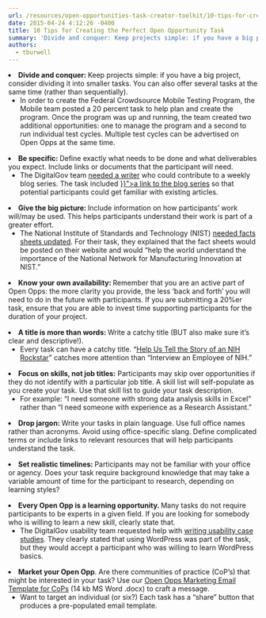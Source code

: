 ```yaml
---
url: /resources/open-opportunities-task-creator-toolkit/10-tips-for-creating-the-perfect-open-opportunity-task/
date: 2015-04-24 4:12:26 -0400
title: 10 Tips for Creating the Perfect Open Opportunity Task
summary: 'Divide and conquer: Keep projects simple: if you have a big project, consider dividing it into smaller tasks. You can also offer several tasks at the same time (rather than sequentially). In order to create the Federal Crowdsource Mobile Testing Program, the Mobile team posted a 20 percent task to help plan and create the'
authors:
  - tburwell
---
```


<li style="margin-bottom: 15px">
  <b>Divide and conquer: </b>Keep projects simple: if you have a big project, consider dividing it into smaller tasks. You can also offer several tasks at the same time (rather than sequentially). <ul>
    <li>
      In order to create the Federal Crowdsource Mobile Testing Program, the Mobile team posted a 20 percent task to help plan and create the program. Once the program was up and running, the team created two additional opportunities: one to manage the program and a second to run individual test cycles. Multiple test cycles can be advertised on Open Opps at the same time.
    </li>
  </ul>
</li>

<li style="margin-bottom: 15px">
  <b>Be specific: </b>Define exactly what needs to be done and what deliverables you expect. Include links or documents that the participant will need. <ul>
    <li>
      The DigitalGov team <a href="https://openopps.WHATEVER/tasks/25">needed a writer</a> who could contribute to a weekly blog series. The task included <a href="({{< link "tag/trends-on-tuesday" >}}">a link to the blog series</a> so that potential participants could get familiar with existing articles.
    </li>
  </ul>
</li>

<li style="margin-bottom: 15px">
  <b>Give the big picture: </b>Include information on how participants’ work will/may be used. This helps participants understand their work is part of a greater effort. <ul>
    <li>
      The National Institute of Standards and Technology (NIST) <a href="https://openopps.WHATEVER/tasks/24">needed facts sheets updated</a>. For their task, they explained that the fact sheets would be posted on their website and would  “help the world understand the importance of the National Network for Manufacturing Innovation at NIST.”
    </li>
  </ul>
</li>

<li style="margin-bottom: 15px">
  <b>Know your own availability: </b>Remember that you are an active part of Open Opps: the more clarity you provide, the less ‘back and forth’ you will need to do in the future with participants. If you are submitting a 20%er task, ensure that you are able to invest time supporting participants for the duration of your project.
</li>
<li style="margin-bottom: 15px">
  <b>A title is more than words: </b>Write a catchy title (BUT also make sure it’s clear and descriptive!). <ul>
    <li>
      Every task can have a catchy title. “<a href="http://gsablogs.gsa.gov/dsic/2013/05/07/help-us-tell-the-story-about-a-nih-rockstar-who-is-creating-modular-on-the-go-content/">Help Us Tell the Story of an NIH Rockstar</a>” catches more attention than “Interview an Employee of NIH.”
    </li>
  </ul>
</li>

<li style="margin-bottom: 15px">
  <b>Focus on skills, not job titles:</b> Participants may skip over opportunities if they do not identify with a particular job title. A skill list will self-populate as you create your task. Use that skill list to guide your task description. <ul>
    <li>
      For example: “I need someone with strong data analysis skills in Excel” rather than “I need someone with experience as a Research Assistant.”
    </li>
  </ul>
</li>

<li style="margin-bottom: 15px">
  <b>Drop jargon: </b>Write your tasks in plain language. Use full office names rather than acronyms. Avoid using office-specific slang. Define complicated terms or include links to relevant resources that will help participants understand the task.
</li>
<li style="margin-bottom: 15px">
  <b>Set realistic timelines: </b>Participants may not be familiar with your office or agency. Does your task require background knowledge that may take a variable amount of time for the participant to research, depending on learning styles?
</li>
<li style="margin-bottom: 15px">
  <b>Every Open Opp is a learning opportunity. </b>Many tasks do not require participants to be experts in a given field. If you are looking for somebody who is willing to learn a new skill, clearly state that. <ul>
    <li>
      The DigitalGov usability team requested help with <a href="https://openopps.WHATEVER/tasks/18">writing usability case studies</a>. They clearly stated that using WordPress was part of the task, but they would accept a participant who was willing to learn WordPress basics.
    </li>
  </ul>
</li>

<li style="margin-bottom: 15px">
  <b>Market your Open Opp</b>. Are there communities of practice (CoP’s) that might be interested in your task? Use our <a href="https://s3.amazonaws.com/sitesusa/wp-content/uploads/sites/212/2015/04/Open-Opps-Marketing-Email-Template-for-CoPs.docx">Open Opps Marketing Email Template for CoPs</a> (14 kb MS Word .docx) to craft a message. <ul>
    <li>
      Want to target an individual (or six?) Each task has a “share” button that produces a pre-populated email template.
    </li>
  </ul>
</li>

